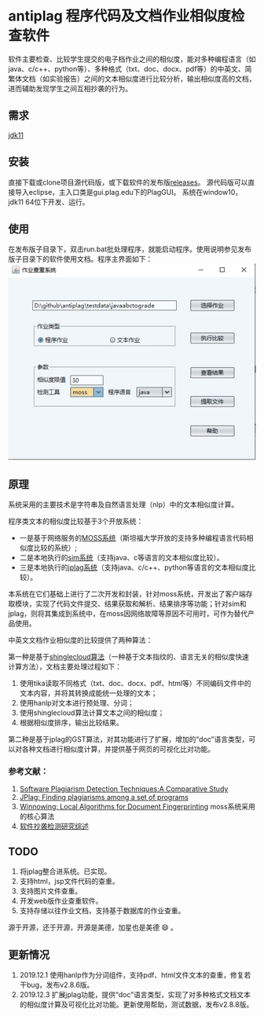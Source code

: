 # antiplag 程序代码及文档作业相似度检查软件
软件主要检查、比较学生提交的电子档作业之间的相似度，能对多种编程语言（如java、c/c++、python等）、多种格式（txt、doc、docx、pdf等）的中英文、简繁体文档（如实验报告）之间的文本相似度进行比较分析，输出相似度高的文档，进而辅助发现学生之间互相抄袭的行为。

## 需求
[jdk11](https://www.oracle.com/technetwork/java/javase/downloads/jdk11-downloads-5066655.html)

## 安装
直接下载或clone项目源代码版，或下载软件的发布版[releases](https://github.com/fanghon/antiplag/releases)。
源代码版可以直接导入eclipse，主入口类是gui.plag.edu下的PlagGUI。
系统在window10，jdk11 64位下开发、运行。

## 使用
在发布版子目录下，双击run.bat批处理程序，就能启动程序。使用说明参见发布版子目录下的软件使用文档。程序主界面如下：
![程序主界面](./maingui.png) 
  
## 原理
系统采用的主要技术是字符串及自然语言处理（nlp）中的文本相似度计算。

程序类文本的相似度比较基于3个开放系统：
* 一是基于网络服务的[MOSS系统](http://theory.stanford.edu/~aiken/moss/)（斯坦福大学开放的支持多种编程语言代码相似度比较的系统）;
* 二是本地执行的[sim系统](https://dickgrune.com/Programs/similarity_tester/)（支持java、c等语言的文本相似度比较）。
* 三是本地执行的[jplag系统](https://github.com/jplag/jplag/)（支持java、c/c++、python等语言的文本相似度比较）。

本系统在它们基础上进行了二次开发和封装，针对moss系统，开发出了客户端存取模块，实现了代码文件提交、结果获取和解析、结果排序等功能；针对sim和jplag，则将其集成到系统中，在moss因网络故障等原因不可用时，可作为替代产品使用。

中英文文档作业相似度的比较提供了两种算法：

第一种是基于[shinglecloud算法](https://www.kom.tu-darmstadt.de/de/research-results/0/1/shinglecloud/)（一种基于文本指纹的、语言无关的相似度快速计算方法），文档主要处理过程如下：
1. 使用tika读取不同格式（txt、doc、docx、pdf、html等）不同编码文件中的文本内容，并将其转换成能统一处理的文本；
2. 使用hanlp对文本进行预处理、分词；
3. 使用shinglecloud算法计算文本之间的相似度；
4. 根据相似度排序，输出比较结果。

第二种是基于jplag的GST算法，对其功能进行了扩展，增加的“doc”语言类型，可以对各种文档进行相似度计算，并提供基于网页的可视化比对功能。

### 参考文献：
1. [Software Plagiarism Detection Techniques:A Comparative Study](http://www.ijcsit.com/docs/Volume%205/vol5issue04/ijcsit2014050441.pdf)
2. [JPlag: Finding plagiarisms among a set of programs](http://page.mi.fu-berlin.de/prechelt/Biblio/jplagTR.pdf)
3. [Winnowing: Local Algorithms for Document Fingerprinting](http://theory.stanford.edu/~aiken/publications/papers/sigmod03.pdf) moss系统采用的核心算法
4. [软件抄袭检测研究综述](https://faculty.ist.psu.edu/wu/papers/spd-survey-16.pdf)

## TODO
1. 将jplag整合进系统。已实现。
2. 支持html，jsp文件代码的查重。
3. 支持图片文件查重。
4. 开发web版作业查重软件。
5. 支持存储以往作业文档，支持基于数据库的作业查重。

源于开源，还于开源，开源是美德，加星也是美德 :smile: 。

## 更新情况
1. 2019.12.1 使用hanlp作为分词组件，支持pdf、html文件文本的查重，修复若干bug，发布v2.8.6版。
2. 2019.12.3 扩展jplag功能，提供“doc”语言类型，实现了对多种格式文档文本的相似度计算及可视化比对功能。更新使用帮助，测试数据，发布v2.8.8版。

 